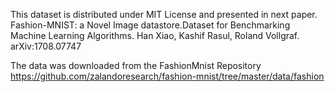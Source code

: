 This dataset is distributed under MIT License and presented in next paper.
Fashion-MNIST: a Novel Image datastore.Dataset for Benchmarking Machine Learning Algorithms. Han Xiao, Kashif Rasul, Roland Vollgraf. arXiv:1708.07747

The data was downloaded from the FashionMnist Repository
https://github.com/zalandoresearch/fashion-mnist/tree/master/data/fashion

